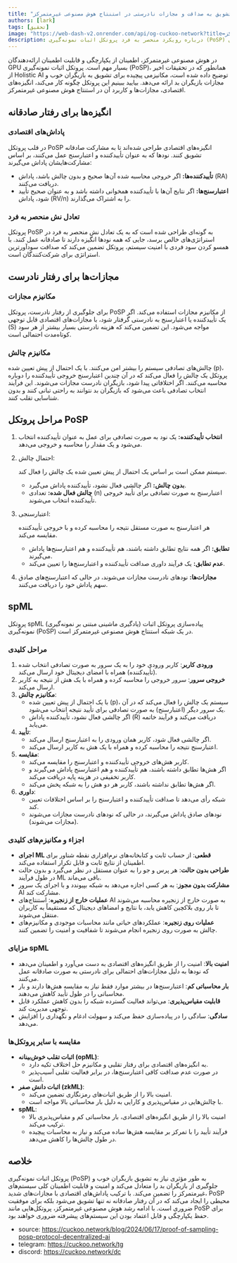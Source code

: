 ```yaml
---
title: "پروتکل اثبات نمونه‌گیری: تشویق به صداقت و مجازات نادرستی در استنتاج هوش مصنوعی غیرمتمرکز"
authors: [lark]
tags: [تحقیق]
image: "https://web-dash-v2.onrender.com/api/og-cuckoo-network?title=پروتکل اثبات نمونه‌گیری: تشویق به صداقت و مجازات نادرستی در استنتاج هوش مصنوعی غیرمتمرکز"
description: درباره رویکرد منحصر به فرد پروتکل اثبات نمونه‌گیری (PoSP) برای تشویق به رفتار صادقانه و مجازات نادرستی در میان ارائه‌دهندگان GPU بیاموزید که امنیت و قابلیت اطمینان سیستم‌های استنتاج هوش مصنوعی غیرمتمرکز را تضمین می‌کند.
---
```


در هوش مصنوعی غیرمتمرکز، اطمینان از یکپارچگی و قابلیت اطمینان ارائه‌دهندگان GPU بسیار مهم است. پروتکل اثبات نمونه‌گیری (PoSP)، همانطور که در تحقیقات اخیر از Holistic AI توضیح داده شده است، مکانیزمی پیچیده برای تشویق به بازیگران خوب و مجازات بازیگران بد ارائه می‌دهد. بیایید ببینیم این پروتکل چگونه کار می‌کند، انگیزه‌های اقتصادی، مجازات‌ها و کاربرد آن در استنتاج هوش مصنوعی غیرمتمرکز.

## انگیزه‌ها برای رفتار صادقانه

### پاداش‌های اقتصادی

در قلب پروتکل PoSP انگیزه‌های اقتصادی طراحی شده‌اند تا به مشارکت صادقانه تشویق کنند. نودها که به عنوان تأییدکننده و اعتبارسنج عمل می‌کنند، بر اساس مشارکت‌هایشان پاداش می‌گیرند:

- **تأییدکننده‌ها:** اگر خروجی محاسبه شده آن‌ها صحیح و بدون چالش باشد، پاداش (RA) دریافت می‌کنند.
- **اعتبارسنج‌ها:** اگر نتایج آن‌ها با تأییدکننده همخوانی داشته باشد و به عنوان صحیح تأیید شود، پاداش (RV/n) را به اشتراک می‌گذارند.

### تعادل نش منحصر به فرد

پروتکل PoSP به گونه‌ای طراحی شده است که به یک تعادل نش منحصر به فرد در استراتژی‌های خالص برسد، جایی که همه نودها انگیزه دارند تا صادقانه عمل کنند. با همسو کردن سود فردی با امنیت سیستم، پروتکل تضمین می‌کند که صداقت سودآورترین استراتژی برای شرکت‌کنندگان است.

## مجازات‌ها برای رفتار نادرست

### مکانیزم مجازات

برای جلوگیری از رفتار نادرست، پروتکل PoSP از مکانیزم مجازات استفاده می‌کند. اگر یک تأییدکننده یا اعتبارسنج به نادرستی گرفتار شود، با مجازات‌های اقتصادی قابل توجهی (S) مواجه می‌شود. این تضمین می‌کند که هزینه نادرستی بسیار بیشتر از هر سود کوتاه‌مدت احتمالی است.

### مکانیزم چالش

چالش‌های تصادفی سیستم را بیشتر امن می‌کنند. با یک احتمال از پیش تعیین شده (p)، پروتکل یک چالش را فعال می‌کند که در آن چندین اعتبارسنج خروجی تأییدکننده را دوباره محاسبه می‌کنند. اگر اختلافاتی پیدا شود، بازیگران نادرست مجازات می‌شوند. این فرآیند انتخاب تصادفی باعث می‌شود که بازیگران بد نتوانند به راحتی تبانی کنند و بدون شناسایی تقلب کنند.

## مراحل پروتکل PoSP

1. **انتخاب تأییدکننده:** یک نود به صورت تصادفی برای عمل به عنوان تأییدکننده انتخاب می‌شود و یک مقدار را محاسبه و خروجی می‌دهد.

2. احتمال چالش:

    سیستم ممکن است بر اساس یک احتمال از پیش تعیین شده یک چالش را فعال کند.

   - **بدون چالش:** اگر چالشی فعال نشود، تأییدکننده پاداش می‌گیرد.
   - **چالش فعال شده:** تعدادی (n) اعتبارسنج به صورت تصادفی برای تأیید خروجی تأییدکننده انتخاب می‌شوند.

3. اعتبارسنجی:

    هر اعتبارسنج به صورت مستقل نتیجه را محاسبه کرده و با خروجی تأییدکننده مقایسه می‌کند.

   - **تطابق:** اگر همه نتایج تطابق داشته باشند، هم تأییدکننده و هم اعتبارسنج‌ها پاداش می‌گیرند.
   - **عدم تطابق:** یک فرآیند داوری صداقت تأییدکننده و اعتبارسنج‌ها را تعیین می‌کند.

4. **مجازات‌ها:** نودهای نادرست مجازات می‌شوند، در حالی که اعتبارسنج‌های صادق سهم پاداش خود را دریافت می‌کنند.

## spML

پروتکل spML (یادگیری ماشینی مبتنی بر نمونه‌گیری) پیاده‌سازی پروتکل اثبات نمونه‌گیری (PoSP) در یک شبکه استنتاج هوش مصنوعی غیرمتمرکز است.

### مراحل کلیدی

1. **ورودی کاربر**: کاربر ورودی خود را به یک سرور به صورت تصادفی انتخاب شده (تأییدکننده) همراه با امضای دیجیتال خود ارسال می‌کند.
2. **خروجی سرور**: سرور خروجی را محاسبه کرده و همراه با یک هش از نتیجه به کاربر ارسال می‌کند.
3. **مکانیزم چالش**:
   - با یک احتمال از پیش تعیین شده (p)، سیستم یک چالش را فعال می‌کند که در آن یک سرور دیگر (اعتبارسنج) به صورت تصادفی برای تأیید نتیجه انتخاب می‌شود.
   - اگر چالشی فعال نشود، تأییدکننده پاداش (R) دریافت می‌کند و فرآیند خاتمه می‌یابد.
4. **تأیید**:
   - اگر چالشی فعال شود، کاربر همان ورودی را به اعتبارسنج ارسال می‌کند.
   - اعتبارسنج نتیجه را محاسبه کرده و همراه با یک هش به کاربر ارسال می‌کند.
5. **مقایسه**:
   - کاربر هش‌های خروجی تأییدکننده و اعتبارسنج را مقایسه می‌کند.
   - اگر هش‌ها تطابق داشته باشند، هم تأییدکننده و هم اعتبارسنج پاداش می‌گیرند و کاربر تخفیفی در هزینه پایه دریافت می‌کند.
   - اگر هش‌ها تطابق نداشته باشند، کاربر هر دو هش را به شبکه پخش می‌کند.
6. **داوری**:
   - شبکه رأی می‌دهد تا صداقت تأییدکننده و اعتبارسنج را بر اساس اختلافات تعیین کند.
   - نودهای صادق پاداش می‌گیرند، در حالی که نودهای نادرست مجازات می‌شوند (مجازات می‌شوند).

### اجزاء و مکانیزم‌های کلیدی
- **اجرای ML قطعی**: از حساب ثابت و کتابخانه‌های نرم‌افزاری نقطه شناور برای اطمینان از نتایج ثابت و قابل تکرار استفاده می‌کند.
- **طراحی بدون حالت**: هر پرس و جو را به عنوان مستقل در نظر می‌گیرد و بدون حالت در طول فرآیند ML باقی می‌ماند.
- **مشارکت بدون مجوز**: به هر کسی اجازه می‌دهد به شبکه بپیوندد و با اجرای یک سرور AI مشارکت کند.
- **عملیات خارج از زنجیره**: استنتاج‌های AI به صورت خارج از زنجیره محاسبه می‌شوند تا بار روی بلاکچین کاهش یابد، با نتایج و امضاهای دیجیتال که مستقیماً به کاربران منتقل می‌شوند.
- **عملیات روی زنجیره**: عملکردهای حیاتی مانند محاسبات موجودی و مکانیزم‌های چالش به صورت روی زنجیره انجام می‌شوند تا شفافیت و امنیت را تضمین کنند.

### مزایای spML
- **امنیت بالا**: امنیت را از طریق انگیزه‌های اقتصادی به دست می‌آورد و اطمینان می‌دهد که نودها به دلیل مجازات‌های احتمالی برای نادرستی به صورت صادقانه عمل می‌کنند.
- **بار محاسباتی کم**: اعتبارسنج‌ها در بیشتر موارد فقط نیاز به مقایسه هش‌ها دارند و بار محاسباتی را در طول تأیید کاهش می‌دهند.
- **قابلیت مقیاس‌پذیری**: می‌تواند فعالیت گسترده شبکه را بدون کاهش عملکرد قابل توجهی مدیریت کند.
- **سادگی**: سادگی را در پیاده‌سازی حفظ می‌کند و سهولت ادغام و نگهداری را افزایش می‌دهد.

### مقایسه با سایر پروتکل‌ها
- **اثبات تقلب خوش‌بینانه (opML)**:
  - به انگیزه‌های اقتصادی برای رفتار تقلبی و مکانیزم حل اختلاف تکیه دارد.
  - در صورت عدم صداقت کافی اعتبارسنج‌ها، در برابر فعالیت تقلبی آسیب‌پذیر است.
- **اثبات دانش صفر (zkML)**:
  - امنیت بالا را از طریق اثبات‌های رمزنگاری تضمین می‌کند.
  - با چالش‌هایی در مقیاس‌پذیری و کارایی به دلیل بار محاسباتی بالا مواجه است.
- **spML**:
  - امنیت بالا را از طریق انگیزه‌های اقتصادی، بار محاسباتی کم و مقیاس‌پذیری بالا ترکیب می‌کند.
  - فرآیند تأیید را با تمرکز بر مقایسه هش‌ها ساده می‌کند و نیاز به محاسبات پیچیده در طول چالش‌ها را کاهش می‌دهد.

## خلاصه

پروتکل اثبات نمونه‌گیری (PoSP) به طور مؤثری نیاز به تشویق بازیگران خوب و جلوگیری از بازیگران بد را متعادل می‌کند و امنیت و قابلیت اطمینان کلی سیستم‌های غیرمتمرکز را تضمین می‌کند. با ترکیب پاداش‌های اقتصادی با مجازات‌های شدید، PoSP محیطی را ایجاد می‌کند که در آن رفتار صادقانه نه تنها تشویق می‌شود بلکه برای موفقیت ضروری است. با ادامه رشد هوش مصنوعی غیرمتمرکز، پروتکل‌هایی مانند PoSP برای حفظ یکپارچگی و قابل اعتماد بودن این سیستم‌های پیشرفته ضروری خواهند بود.

- source: https://cuckoo.network/blog/2024/06/17/proof-of-sampling-posp-protocol-decentralized-ai
- telegram: https://cuckoo.network/tg
- discord: https://cuckoo.network/dc
